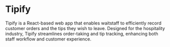 # Tipify
Tipify is a React-based web app that enables waitstaff to efficiently record customer orders and the tips they wish to leave. Designed for the hospitality industry, Tipify streamlines order-taking and tip tracking, enhancing both staff workflow and customer experience.

